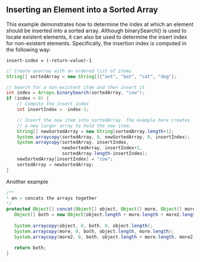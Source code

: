 ## Inserting an Element into a Sorted Array

This example demonstrates how to determine the index at which an element should be inserted into a sorted array. 
Although binarySearch() is used to locate existent elements, it can also be used to determine the insert index for 
non-existent elements. Specifically, the insertion index is computed in the following way: 

```
insert-index = (-return-value)-1
```

```java
// Create anarray with an ordered list of items
String[] sortedArray = new String[]{"ant", "bat", "cat", "dog"};

// Search for a non-existent item and then insert it
int index = Arrays.binarySearch(sortedArray, "cow");
if (index < 0) {
	// Compute the insert index
	int insertIndex = -index-1;

	// Insert the new item into sortedArray. The example here creates
	// a new larger array to hold the new item.
	String[] newSortedArray = new String[sortedArray.length+1];
	System.arraycopy(sortedArray, 0, newSortedArray, 0, insertIndex);
	System.arraycopy(sortedArray, insertIndex,
					 newSortedArray, insertIndex+1,
					 sortedArray.length-insertIndex);
	newSortedArray[insertIndex] = "cow";
	sortedArray = newSortedArray;
}
```

Another example

```java
/**
* en = concats the arrays together
*/
protected Object[] concat(Object[] object, Object[] more, Object[] more2) {
   Object[] both = new Object[object.length + more.length + more2.length];
   
   System.arraycopy(object, 0, both, 0, object.length);
   System.arraycopy(more, 0, both, object.length, more.length);
   System.arraycopy(more2, 0, both, object.length + more.length, more2.length);	
   
   return both;       
}
```

